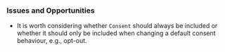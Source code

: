 ### Issues and Opportunities

- It is worth considering whether `Consent` should always be included or whether it should only be included when changing a default consent behaviour, e.g., opt-out.  